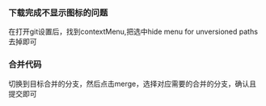 ### 下载完成不显示图标的问题
在打开git设置后，找到contextMenu,把选中hide menu for unversioned paths去掉即可

### 合并代码
切换到目标合并的分支，然后点击merge，选择对应需要的合并的分支，确认且提交即可
